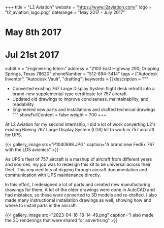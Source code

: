 +++
title = "L2 Aviation"
website = "https://www.l2aviation.com/"
logo = "l2_aviation_logo.png"
daterange = "May 2017 - July 2017"
# May 8th 2017
# Jul 21st 2017
subtitle = "Engineering Intern"
address = "2100 East Highway 290, Dripping Springs, Texas 78620"
phoneNumber = "512-894-3414"
tags = ["Autodesk Inventor", "Autodesk Vault", "drafting"]
keywords = []
description = """
- Converted existing 767 Large Display System flight deck retrofit into a brand-new supplemental type certificate for 757 aircraft
- Updated old drawings to improve conciseness, maintainability, and readability
- Engineered new parts and installations and drafted technical drawings
"""
showFullContent = false
weight = 700
+++

At L2 Aviation for my second internship, I did a lot of work converting L2's
existing Boeing 767 Large Display System (LDS) kit to work in 757 aircraft for UPS.

{{< gallery_image src="P1040898.JPG" caption="A brand new FedEx 767 with the LDS avionics" >}}

As UPS's fleet of 757 aircraft is a mashup of aircraft from different years and sources,
my job was to redesign this kit to be universal across their fleet. This required
lots of digging through aircraft documentation and communication with UPS maintenance
directly.

In this effort, I redesigned a lot of parts and created new manufacturing drawings
for them. A lot of the older drawings were done in AutoCAD and had mistakes,
so these were converted to 3D models and re-drafted. I also made many instructional
installation drawings as well, showing how and where to install parts in the aircraft.

{{< gallery_image src="2023-04-16-18-14-49.png" caption="I also made the 3D renderings that were shared for advertising" >}}
